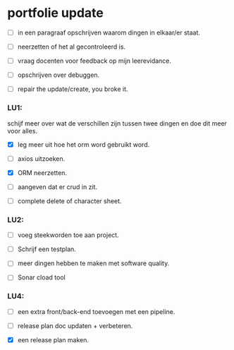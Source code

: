 # portfolie update


- [ ] in een paragraaf opschrijven waarom dingen in elkaar/er staat.

- [ ] neerzetten of het al gecontroleerd is.

- [ ] vraag docenten voor feedback op mijn leerevidance.

- [ ] opschrijven over debuggen.

- [ ] repair the update/create, you broke it.


### LU1:
schijf meer over wat de verschillen zijn tussen twee dingen en doe dit meer voor alles.

- [x] leg meer uit hoe het orm word gebruikt word.

- [ ] axios uitzoeken.

- [x] ORM neerzetten.

- [ ] aangeven dat er crud in zit.

- [ ] complete delete of character sheet.

### LU2:

- [ ] voeg steekworden toe aan project.

- [ ] Schrijf een testplan.

- [ ] meer dingen hebben te maken met software quality.

- [ ] Sonar cload tool

### LU4:

- [ ] een extra front/back-end toevoegen met een pipeline.

- [ ] release plan doc updaten + verbeteren.

- [x] een release plan maken.

